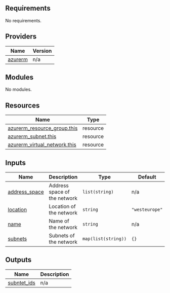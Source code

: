 ## Requirements

No requirements.

## Providers

| Name | Version |
|------|---------|
| <a name="provider_azurerm"></a> [azurerm](#provider\_azurerm) | n/a |

## Modules

No modules.

## Resources

| Name | Type |
|------|------|
| [azurerm_resource_group.this](https://registry.terraform.io/providers/hashicorp/azurerm/latest/docs/resources/resource_group) | resource |
| [azurerm_subnet.this](https://registry.terraform.io/providers/hashicorp/azurerm/latest/docs/resources/subnet) | resource |
| [azurerm_virtual_network.this](https://registry.terraform.io/providers/hashicorp/azurerm/latest/docs/resources/virtual_network) | resource |

## Inputs

| Name | Description | Type | Default | Required |
|------|-------------|------|---------|:--------:|
| <a name="input_address_space"></a> [address\_space](#input\_address\_space) | Address space of the network | `list(string)` | n/a | yes |
| <a name="input_location"></a> [location](#input\_location) | Location of the network | `string` | `"westeurope"` | no |
| <a name="input_name"></a> [name](#input\_name) | Name of the network | `string` | n/a | yes |
| <a name="input_subnets"></a> [subnets](#input\_subnets) | Subnets of the network | `map(list(string))` | `{}` | no |

## Outputs

| Name | Description |
|------|-------------|
| <a name="output_subntet_ids"></a> [subntet\_ids](#output\_subntet\_ids) | n/a |

